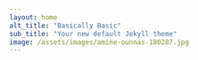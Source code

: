 ```yaml
---
layout: home
alt_title: "Basically Basic"
sub_title: "Your new default Jekyll theme"
image: /assets/images/amine-ounnas-180287.jpg
---
```

